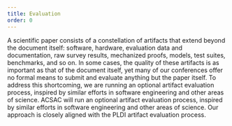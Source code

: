 ```yaml
---
title: Evaluation
order: 0
---
```


A scientific paper consists of a constellation of artifacts that extend beyond the document itself: software, hardware, evaluation data and documentation, raw survey results, mechanized proofs, models, test suites, benchmarks, and so on. In some cases, the quality of these artifacts is as important as that of the document itself, yet many of our conferences offer no formal means to submit and evaluate anything but the paper itself. To address this shortcoming, we are running an optional artifact evaluation process, inspired by similar efforts in software engineering and other areas of science. ACSAC will run an optional artifact evaluation process, inspired by similar efforts in software engineering and other areas of science. Our approach is closely aligned with the PLDI artifact evaluation process.
